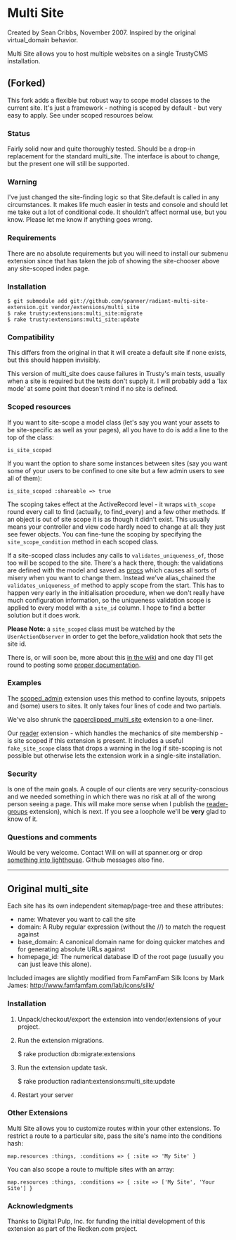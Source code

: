 # Multi Site #

Created by Sean Cribbs, November 2007. Inspired by the original virtual_domain behavior.

Multi Site allows you to host multiple websites on a single TrustyCMS installation.

## (Forked) ##

This fork adds a flexible but robust way to scope model classes to the current site. It's just a framework - nothing is scoped by default - but very easy to apply. See under scoped resources below.

### Status ###

Fairly solid now and quite thoroughly tested. Should be a drop-in replacement for the standard multi_site. The interface is about to change, but the present one will still be supported.

### Warning ###

I've just changed the site-finding logic so that Site.default is called in any circumstances. It makes life much easier in tests and console and should let me take out a lot of conditional code. It shouldn't affect normal use, but you know. Please let me know if anything goes wrong.

### Requirements ###

There are no absolute requirements but you will need to install our submenu extension since that has taken the job of showing the site-chooser above any site-scoped index page.

### Installation ###

	$ git submodule add git://github.com/spanner/radiant-multi-site-extension.git vendor/extensions/multi_site
	$ rake trusty:extensions:multi_site:migrate
	$ rake trusty:extensions:multi_site:update

### Compatibility ###

This differs from the original in that it will create a default site if none exists, but this should happen invisibly.

This version of multi_site does cause failures in Trusty's main tests, usually when a site is required but the tests don't supply it. I will probably add a 'lax mode' at some point that doesn't mind if no site is defined.

### Scoped resources ###

If you want to site-scope a model class (let's say you want your assets to be site-specific as well as your pages), all you have to do is add a line to the top of the class:

	is_site_scoped

If you want the option to share some instances between sites (say you want some of your users to be confined to one site but a few admin users to see all of them):

	is_site_scoped :shareable => true

The scoping takes effect at the ActiveRecord level - it wraps `with_scope` round every call to find (actually, to find_every) and a few other methods. If an object is out of site scope it is as though it didn't exist. This usually means your controller and view code hardly need to change at all: they just see fewer objects. You can fine-tune the scoping by specifying the `site_scope_condition` method in each scoped class.

If a site-scoped class includes any calls to `validates_uniqueness_of`, those too will be scoped to the site. There's a hack there, though: the validations are defined with the model and saved as [procs](http://casperfabricius.com/site/2008/12/06/removing-rails-validations-with-metaprogramming/) which causes all sorts of misery when you want to change them. Instead we've alias_chained the `validates_uniqueness_of` method to apply scope from the start. This has to happen very early in the initialisation procedure, when we don't really have much configuration information, so the uniqueness validation scope is applied to every model with a `site_id` column. I hope to find a better solution but it does work.

**Please Note:** a `site_scoped` class must be watched by the `UserActionObserver` in order to get the before_validation hook that sets the site id.

There is, or will soon be, more about this [in the wiki](https://github.com/pgharts/trusty-multi-site-extension) and one day I'll get round to posting some [proper documentation](http://spanner.org/radiant/multi_site).



### Examples ###

The [scoped_admin](http://github.com/spanner/radiant-scoped-admin-extension) extension uses this method to confine layouts, snippets and (some) 
users to sites. It only takes four lines of code and two partials.

We've also shrunk the [paperclipped_multi_site](https://github.com/pgharts/trusty-clipped-extension) extension to a one-liner.

Our [reader](http://github.com/spanner/radiant-reader-extension) extension - which handles the mechanics of site membership - is site scoped if this extension is present. It includes a useful `fake_site_scope` class that drops a warning in the log if site-scoping is not possible but otherwise lets the extension work in a single-site installation.

### Security ###

Is one of the main goals. A couple of our clients are very security-conscious and we needed something in which there was no risk at all of the wrong person seeing a page. This will make more sense when I publish the [reader-groups](http://github.com/spanner/radiant-reader-groups-extension) extension), which is next. If you see a loophole we'll be __very__ glad to know of it.

### Questions and comments ###

Would be very welcome. Contact Will on will at spanner.org or drop [something into lighthouse](http://spanner.lighthouseapp.com/projects/26912-radiant-extensions). Github messages also fine.

- - -

## Original multi_site ##

Each site has its own independent 
sitemap/page-tree and these attributes:

* name: Whatever you want to call the site
* domain: A Ruby regular expression (without the //) to match the request against
* base_domain: A canonical domain name for doing quicker matches and for generating absolute URLs against
* homepage_id: The numerical database ID of the root page (usually you can just leave this alone).

Included images are slightly modified from FamFamFam Silk Icons by Mark James: http://www.famfamfam.com/lab/icons/silk/

### Installation ###

1) Unpack/checkout/export the extension into vendor/extensions of your 
   project.

2) Run the extension migrations.

	$ rake production db:migrate:extensions

3) Run the extension update task.

	$ rake production radiant:extensions:multi_site:update

4) Restart your server

### Other Extensions ###

Multi Site allows you to customize routes within your other extensions. To
restrict a route to a particular site, pass the site's name into the
conditions hash:

	map.resources :things, :conditions => { :site => 'My Site' }

You can also scope a route to multiple sites with an array:

	map.resources :things, :conditions => { :site => ['My Site', 'Your Site'] }

### Acknowledgments ###

Thanks to Digital Pulp, Inc. for funding the initial development of this
extension as part of the Redken.com project.
